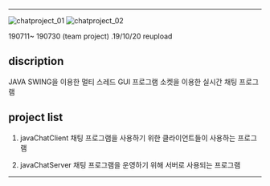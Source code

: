 ----------------------------------------------
![chatproject_01](https://user-images.githubusercontent.com/54516329/67263076-fb278180-f4e1-11e9-8365-75a0974a71db.png)
![chatproject_02](https://user-images.githubusercontent.com/54516329/67263077-fbc01800-f4e1-11e9-9be3-8a5cff66bfc0.png)


190711~ 190730 (team project) .19/10/20 reupload

discription
------------
JAVA SWING을 이용한 멀티 스레드 GUI 프로그램
소켓을 이용한 실시간 채팅 프로그램

project list
------------

1. javaChatClient
  채팅 프로그램을 사용하기 위한 클라이언트들이 사용하는 프로그램
  
2. javaChatServer
  채팅 프로그램을 운영하기 위해 서버로 사용되는 프로그램
 
 
----------------------------------------------

